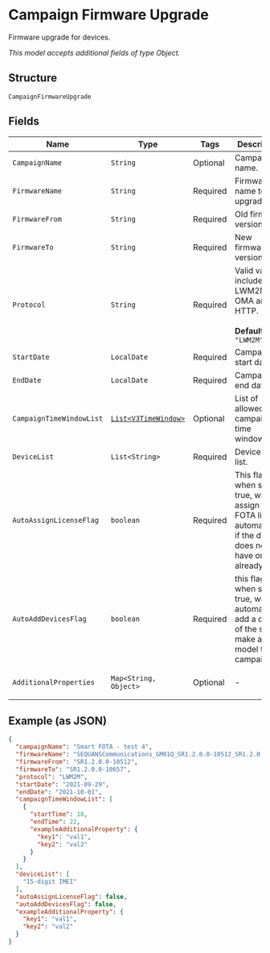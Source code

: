 
# Campaign Firmware Upgrade

Firmware upgrade for devices.

*This model accepts additional fields of type Object.*

## Structure

`CampaignFirmwareUpgrade`

## Fields

| Name | Type | Tags | Description | Getter | Setter |
|  --- | --- | --- | --- | --- | --- |
| `CampaignName` | `String` | Optional | Campaign name. | String getCampaignName() | setCampaignName(String campaignName) |
| `FirmwareName` | `String` | Required | Firmware name to upgrade to. | String getFirmwareName() | setFirmwareName(String firmwareName) |
| `FirmwareFrom` | `String` | Required | Old firmware version. | String getFirmwareFrom() | setFirmwareFrom(String firmwareFrom) |
| `FirmwareTo` | `String` | Required | New firmware version. | String getFirmwareTo() | setFirmwareTo(String firmwareTo) |
| `Protocol` | `String` | Required | Valid values include: LWM2M, OMA and HTTP.<br><br>**Default**: `"LWM2M"` | String getProtocol() | setProtocol(String protocol) |
| `StartDate` | `LocalDate` | Required | Campaign start date. | LocalDate getStartDate() | setStartDate(LocalDate startDate) |
| `EndDate` | `LocalDate` | Required | Campaign end date. | LocalDate getEndDate() | setEndDate(LocalDate endDate) |
| `CampaignTimeWindowList` | [`List<V3TimeWindow>`](../../doc/models/v3-time-window.md) | Optional | List of allowed campaign time windows. | List<V3TimeWindow> getCampaignTimeWindowList() | setCampaignTimeWindowList(List<V3TimeWindow> campaignTimeWindowList) |
| `DeviceList` | `List<String>` | Required | Device IMEI list. | List<String> getDeviceList() | setDeviceList(List<String> deviceList) |
| `AutoAssignLicenseFlag` | `boolean` | Required | This flag, when set to true, will assign a FOTA license automatically if the device does not have one already. | boolean getAutoAssignLicenseFlag() | setAutoAssignLicenseFlag(boolean autoAssignLicenseFlag) |
| `AutoAddDevicesFlag` | `boolean` | Required | this flag, when set to true, will automatically add a device of the same make and model to a campaign. | boolean getAutoAddDevicesFlag() | setAutoAddDevicesFlag(boolean autoAddDevicesFlag) |
| `AdditionalProperties` | `Map<String, Object>` | Optional | - | Object getAdditionalProperty(String key) | additionalProperty(String key, Object value) |

## Example (as JSON)

```json
{
  "campaignName": "Smart FOTA - test 4",
  "firmwareName": "SEQUANSCommunications_GM01Q_SR1.2.0.0-10512_SR1.2.0.0-10657",
  "firmwareFrom": "SR1.2.0.0-10512",
  "firmwareTo": "SR1.2.0.0-10657",
  "protocol": "LWM2M",
  "startDate": "2021-09-29",
  "endDate": "2021-10-01",
  "campaignTimeWindowList": [
    {
      "startTime": 18,
      "endTime": 22,
      "exampleAdditionalProperty": {
        "key1": "val1",
        "key2": "val2"
      }
    }
  ],
  "deviceList": [
    "15-digit IMEI"
  ],
  "autoAssignLicenseFlag": false,
  "autoAddDevicesFlag": false,
  "exampleAdditionalProperty": {
    "key1": "val1",
    "key2": "val2"
  }
}
```

